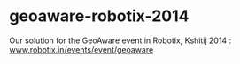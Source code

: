 geoaware-robotix-2014
=====================

Our solution for the GeoAware event in Robotix, Kshitij 2014 : www.robotix.in/events/event/geoaware
